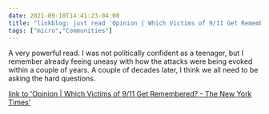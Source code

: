 ```yaml
---
date: 2021-09-10T14:41:23-04:00
title: "linkblog: just read 'Opinion | Which Victims of 9/11 Get Remembered? - The New York Times'"
tags: ["micro","Communities"]
---
```

A very powerful read. I was not politically confident as a teenager, but I remember already feeing uneasy with how the attacks were being evoked within a couple of years. A couple of decades later, I think we all need to be asking the hard questions.
 
[link to 'Opinion | Which Victims of 9/11 Get Remembered? - The New York Times'](https://www.nytimes.com/2021/09/10/opinion/9-11-memorial.html)
